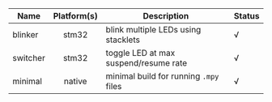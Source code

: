 | Name | Platform(s) | Description | Status |
|---|:---:|---|---|
| blinker | stm32 | blink multiple LEDs using stacklets | √ |
| switcher | stm32 | toggle LED at max suspend/resume rate | √ |
| minimal | native | minimal build for running `.mpy` files | √ |
